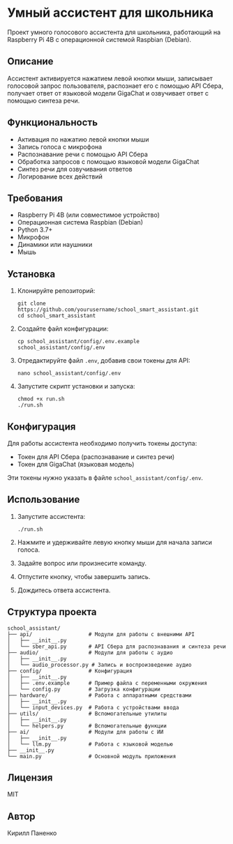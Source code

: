 # Умный ассистент для школьника


Проект умного голосового ассистента для школьника, работающий на Raspberry Pi 4B с операционной системой Raspbian (Debian).

## Описание

Ассистент активируется нажатием левой кнопки мыши, записывает голосовой запрос пользователя, распознает его с помощью API Сбера, получает ответ от языковой модели GigaChat и озвучивает ответ с помощью синтеза речи.

## Функциональность

- Активация по нажатию левой кнопки мыши
- Запись голоса с микрофона
- Распознавание речи с помощью API Сбера
- Обработка запросов с помощью языковой модели GigaChat
- Синтез речи для озвучивания ответов
- Логирование всех действий

## Требования

- Raspberry Pi 4B (или совместимое устройство)
- Операционная система Raspbian (Debian)
- Python 3.7+
- Микрофон
- Динамики или наушники
- Мышь

## Установка

1. Клонируйте репозиторий:
   ```
   git clone https://github.com/yourusername/school_smart_assistant.git
   cd school_smart_assistant
   ```

2. Создайте файл конфигурации:
   ```
   cp school_assistant/config/.env.example school_assistant/config/.env
   ```

3. Отредактируйте файл `.env`, добавив свои токены для API:
   ```
   nano school_assistant/config/.env
   ```

4. Запустите скрипт установки и запуска:
   ```
   chmod +x run.sh
   ./run.sh
   ```

## Конфигурация

Для работы ассистента необходимо получить токены доступа:
- Токен для API Сбера (распознавание и синтез речи)
- Токен для GigaChat (языковая модель)

Эти токены нужно указать в файле `school_assistant/config/.env`.

## Использование

1. Запустите ассистента:
   ```
   ./run.sh
   ```

2. Нажмите и удерживайте левую кнопку мыши для начала записи голоса.
3. Задайте вопрос или произнесите команду.
4. Отпустите кнопку, чтобы завершить запись.
5. Дождитесь ответа ассистента.

## Структура проекта

```
school_assistant/
├── api/                  # Модули для работы с внешними API
│   ├── __init__.py
│   └── sber_api.py       # API Сбера для распознавания и синтеза речи
├── audio/                # Модули для работы с аудио
│   ├── __init__.py
│   └── audio_processor.py # Запись и воспроизведение аудио
├── config/               # Конфигурация
│   ├── __init__.py
│   ├── .env.example      # Пример файла с переменными окружения
│   └── config.py         # Загрузка конфигурации
├── hardware/             # Работа с аппаратными средствами
│   ├── __init__.py
│   └── input_devices.py  # Работа с устройствами ввода
├── utils/                # Вспомогательные утилиты
│   ├── __init__.py
│   └── helpers.py        # Вспомогательные функции
├── ai/                   # Модули для работы с ИИ
│   ├── __init__.py
│   └── llm.py            # Работа с языковой моделью
├── __init__.py
└── main.py               # Основной модуль приложения
```

## Лицензия

MIT

## Автор

Кирилл Паненко
